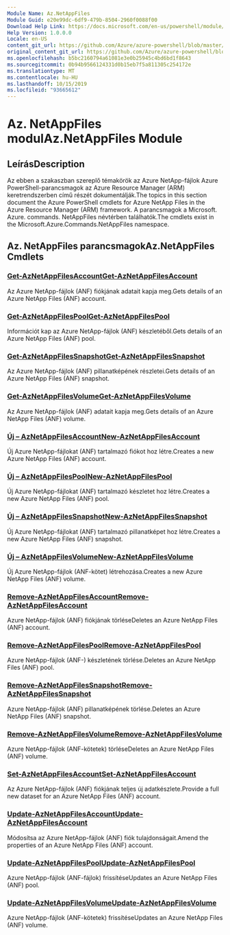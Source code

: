 ```yaml
---
Module Name: Az.NetAppFiles
Module Guid: e20e99dc-6df9-479b-8504-2960f0088f00
Download Help Link: https://docs.microsoft.com/en-us/powershell/module/az.netappfiles
Help Version: 1.0.0.0
Locale: en-US
content_git_url: https://github.com/Azure/azure-powershell/blob/master/src/NetAppFiles/NetAppFiles/help/Az.NetAppFiles.md
original_content_git_url: https://github.com/Azure/azure-powershell/blob/master/src/NetAppFiles/NetAppFiles/help/Az.NetAppFiles.md
ms.openlocfilehash: b5bc2160794a61081e3e0b25945c4bd6bd1f8643
ms.sourcegitcommit: 0b94b9566124331d0b15eb7f5a811305c254172e
ms.translationtype: MT
ms.contentlocale: hu-HU
ms.lasthandoff: 10/15/2019
ms.locfileid: "93665612"
---
```

# <span data-ttu-id="56742-101">Az. NetAppFiles modul</span><span class="sxs-lookup"><span data-stu-id="56742-101">Az.NetAppFiles Module</span></span>
## <span data-ttu-id="56742-102">Leírás</span><span class="sxs-lookup"><span data-stu-id="56742-102">Description</span></span>
<span data-ttu-id="56742-103">Az ebben a szakaszban szereplő témakörök az Azure NetApp-fájlok Azure PowerShell-parancsmagok az Azure Resource Manager (ARM) keretrendszerben című részét dokumentálják.</span><span class="sxs-lookup"><span data-stu-id="56742-103">The topics in this section document the Azure PowerShell cmdlets for Azure NetApp Files in the Azure Resource Manager (ARM) framework.</span></span> <span data-ttu-id="56742-104">A parancsmagok a Microsoft. Azure. commands. NetAppFiles névtérben találhatók.</span><span class="sxs-lookup"><span data-stu-id="56742-104">The cmdlets exist in the Microsoft.Azure.Commands.NetAppFiles namespace.</span></span>

## <span data-ttu-id="56742-105">Az. NetAppFiles parancsmagok</span><span class="sxs-lookup"><span data-stu-id="56742-105">Az.NetAppFiles Cmdlets</span></span>
### [<span data-ttu-id="56742-106">Get-AzNetAppFilesAccount</span><span class="sxs-lookup"><span data-stu-id="56742-106">Get-AzNetAppFilesAccount</span></span>](Get-AzNetAppFilesAccount.md)
<span data-ttu-id="56742-107">Az Azure NetApp-fájlok (ANF) fiókjának adatait kapja meg.</span><span class="sxs-lookup"><span data-stu-id="56742-107">Gets details of an Azure NetApp Files (ANF) account.</span></span>

### [<span data-ttu-id="56742-108">Get-AzNetAppFilesPool</span><span class="sxs-lookup"><span data-stu-id="56742-108">Get-AzNetAppFilesPool</span></span>](Get-AzNetAppFilesPool.md)
<span data-ttu-id="56742-109">Információt kap az Azure NetApp-fájlok (ANF) készletéből.</span><span class="sxs-lookup"><span data-stu-id="56742-109">Gets details of an Azure NetApp Files (ANF) pool.</span></span>

### [<span data-ttu-id="56742-110">Get-AzNetAppFilesSnapshot</span><span class="sxs-lookup"><span data-stu-id="56742-110">Get-AzNetAppFilesSnapshot</span></span>](Get-AzNetAppFilesSnapshot.md)
<span data-ttu-id="56742-111">Az Azure NetApp-fájlok (ANF) pillanatképének részletei.</span><span class="sxs-lookup"><span data-stu-id="56742-111">Gets details of an Azure NetApp Files (ANF) snapshot.</span></span>

### [<span data-ttu-id="56742-112">Get-AzNetAppFilesVolume</span><span class="sxs-lookup"><span data-stu-id="56742-112">Get-AzNetAppFilesVolume</span></span>](Get-AzNetAppFilesVolume.md)
<span data-ttu-id="56742-113">Az Azure NetApp-fájlok (ANF) adatait kapja meg.</span><span class="sxs-lookup"><span data-stu-id="56742-113">Gets details of an Azure NetApp Files (ANF) volume.</span></span>

### [<span data-ttu-id="56742-114">Új – AzNetAppFilesAccount</span><span class="sxs-lookup"><span data-stu-id="56742-114">New-AzNetAppFilesAccount</span></span>](New-AzNetAppFilesAccount.md)
<span data-ttu-id="56742-115">Új Azure NetApp-fájlokat (ANF) tartalmazó fiókot hoz létre.</span><span class="sxs-lookup"><span data-stu-id="56742-115">Creates a new Azure NetApp Files (ANF) account.</span></span>

### [<span data-ttu-id="56742-116">Új – AzNetAppFilesPool</span><span class="sxs-lookup"><span data-stu-id="56742-116">New-AzNetAppFilesPool</span></span>](New-AzNetAppFilesPool.md)
<span data-ttu-id="56742-117">Új Azure NetApp-fájlokat (ANF) tartalmazó készletet hoz létre.</span><span class="sxs-lookup"><span data-stu-id="56742-117">Creates a new Azure NetApp Files (ANF) pool.</span></span>

### [<span data-ttu-id="56742-118">Új – AzNetAppFilesSnapshot</span><span class="sxs-lookup"><span data-stu-id="56742-118">New-AzNetAppFilesSnapshot</span></span>](New-AzNetAppFilesSnapshot.md)
<span data-ttu-id="56742-119">Új Azure NetApp-fájlokat (ANF) tartalmazó pillanatképet hoz létre.</span><span class="sxs-lookup"><span data-stu-id="56742-119">Creates a new Azure NetApp Files (ANF) snapshot.</span></span>

### [<span data-ttu-id="56742-120">Új – AzNetAppFilesVolume</span><span class="sxs-lookup"><span data-stu-id="56742-120">New-AzNetAppFilesVolume</span></span>](New-AzNetAppFilesVolume.md)
<span data-ttu-id="56742-121">Új Azure NetApp-fájlok (ANF-kötet) létrehozása.</span><span class="sxs-lookup"><span data-stu-id="56742-121">Creates a new Azure NetApp Files (ANF) volume.</span></span>

### [<span data-ttu-id="56742-122">Remove-AzNetAppFilesAccount</span><span class="sxs-lookup"><span data-stu-id="56742-122">Remove-AzNetAppFilesAccount</span></span>](Remove-AzNetAppFilesAccount.md)
<span data-ttu-id="56742-123">Azure NetApp-fájlok (ANF) fiókjának törlése</span><span class="sxs-lookup"><span data-stu-id="56742-123">Deletes an Azure NetApp Files (ANF) account.</span></span>

### [<span data-ttu-id="56742-124">Remove-AzNetAppFilesPool</span><span class="sxs-lookup"><span data-stu-id="56742-124">Remove-AzNetAppFilesPool</span></span>](Remove-AzNetAppFilesPool.md)
<span data-ttu-id="56742-125">Azure NetApp-fájlok (ANF-) készletének törlése.</span><span class="sxs-lookup"><span data-stu-id="56742-125">Deletes an Azure NetApp Files (ANF) pool.</span></span>

### [<span data-ttu-id="56742-126">Remove-AzNetAppFilesSnapshot</span><span class="sxs-lookup"><span data-stu-id="56742-126">Remove-AzNetAppFilesSnapshot</span></span>](Remove-AzNetAppFilesSnapshot.md)
<span data-ttu-id="56742-127">Azure NetApp-fájlok (ANF) pillanatképének törlése.</span><span class="sxs-lookup"><span data-stu-id="56742-127">Deletes an Azure NetApp Files (ANF) snapshot.</span></span>

### [<span data-ttu-id="56742-128">Remove-AzNetAppFilesVolume</span><span class="sxs-lookup"><span data-stu-id="56742-128">Remove-AzNetAppFilesVolume</span></span>](Remove-AzNetAppFilesVolume.md)
<span data-ttu-id="56742-129">Azure NetApp-fájlok (ANF-kötetek) törlése</span><span class="sxs-lookup"><span data-stu-id="56742-129">Deletes an Azure NetApp Files (ANF) volume.</span></span>

### [<span data-ttu-id="56742-130">Set-AzNetAppFilesAccount</span><span class="sxs-lookup"><span data-stu-id="56742-130">Set-AzNetAppFilesAccount</span></span>](Set-AzNetAppFilesAccount.md)
<span data-ttu-id="56742-131">Az Azure NetApp-fájlok (ANF) fiókjának teljes új adatkészlete.</span><span class="sxs-lookup"><span data-stu-id="56742-131">Provide a full new dataset for an Azure NetApp Files (ANF) account.</span></span>

### [<span data-ttu-id="56742-132">Update-AzNetAppFilesAccount</span><span class="sxs-lookup"><span data-stu-id="56742-132">Update-AzNetAppFilesAccount</span></span>](Update-AzNetAppFilesAccount.md)
<span data-ttu-id="56742-133">Módosítsa az Azure NetApp-fájlok (ANF) fiók tulajdonságait.</span><span class="sxs-lookup"><span data-stu-id="56742-133">Amend the properties of an Azure NetApp Files (ANF) account.</span></span>

### [<span data-ttu-id="56742-134">Update-AzNetAppFilesPool</span><span class="sxs-lookup"><span data-stu-id="56742-134">Update-AzNetAppFilesPool</span></span>](Update-AzNetAppFilesPool.md)
<span data-ttu-id="56742-135">Azure NetApp-fájlok (ANF-fájlok) frissítése</span><span class="sxs-lookup"><span data-stu-id="56742-135">Updates an Azure NetApp Files (ANF) pool.</span></span>

### [<span data-ttu-id="56742-136">Update-AzNetAppFilesVolume</span><span class="sxs-lookup"><span data-stu-id="56742-136">Update-AzNetAppFilesVolume</span></span>](Update-AzNetAppFilesVolume.md)
<span data-ttu-id="56742-137">Azure NetApp-fájlok (ANF-kötetek) frissítése</span><span class="sxs-lookup"><span data-stu-id="56742-137">Updates an Azure NetApp Files (ANF) volume.</span></span>

